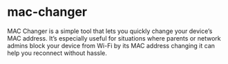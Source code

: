 # mac-changer
MAC Changer is a simple tool that lets you quickly change your device’s MAC address. It’s especially useful for situations where parents or network admins block your device from Wi-Fi by its MAC address changing it can help you reconnect without hassle.

